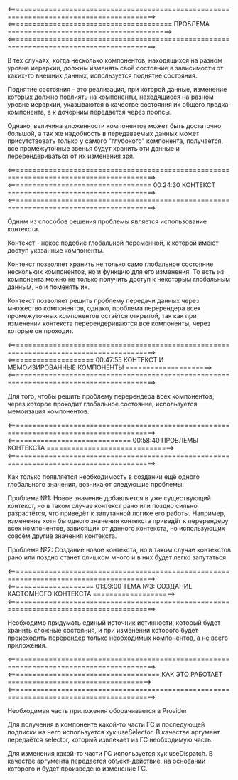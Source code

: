 <==========================================================================================>
<======================================== ПРОБЛЕМА ========================================>
<==========================================================================================>

В тех случаях, когда несколько компонентов, находящихся на разном уровне иерархии, должны
изменять своё состояние в зависимости от каких-то внешних данных, используется поднятие
состояния.

Поднятие состояния - это реализация, при которой данные, изменение которых должно повлиять
на компоненты, находящиеся на разном уровне иерархии, указываются в качестве состояния их
общего предка-компонента, а к дочерним передаётся через пропсы.

Однако, величина вложенности компонентов может быть достаточно большой, а так же надобность
в передаваемых данных может присутствовать только у самого "глубокого" компонента, получается,
все промежуточные звенья будут хранить эти данные и перерендериваться от их изменения зря.

<==========================================================================================>
<=================================== 00:24:30 КОНТЕКСТ ====================================>
<==========================================================================================>

Одним из способов решения проблемы является использование контекста.

Контекст - некое подобие глобальной переменной, к которой имеют доступ указанные компоненты.

Контекст позволяет хранить не только само глобальное состояние нескольких компонентов, но
и функцию для его изменения. То есть из компонента можно не только получить доступ к
некоторым глобальным данным, но и поменять их.

Контекст позволяет решить проблему передачи данных через множество компонентов, однако,
проблема перерендера всех промежуточных компонентов остаётся открытой, так как при
изменении контекста перерендериваются все компоненты, через которые он проходит.

<==========================================================================================>
<===================== 00:47:55 КОНТЕКСТ И МЕМОИЗИРОВАННЫЕ КОМПОНЕНТЫ =====================>
<==========================================================================================>

Для того, чтобы решить проблему перерендера всех компонентов, через которое проходит
глобальное состояние, используется мемоизация компонентов.

<==========================================================================================>
<============================== 00:58:40 ПРОБЛЕМЫ КОНТЕКСТА ===============================>
<==========================================================================================>

Как только появляется необходимость в создании ещё одного глобального значения, возникают
следующие проблемы:

Проблема №1: Новое значение добавляется в уже существующий контекст, но в таком случае
             контекст рано или поздно сильно разрастётся, что приведёт к запутанной логике
             его работы. Например, изменение хотя бы одного значения контекста приведёт 
             к перерендеру всех компонентов, зависящих от данного контекста, но
             использующих совсем другие значения контекста. 

Проблема №2: Создание новое контекста, но в таком случае контекстов рано или поздно станет
             слишком много и в них будет легко запутаться.

<==========================================================================================>
<===================== 01:09:00 ТЕМА №3: СОЗДАНИЕ КАСТОМНОГО КОНТЕКСТА ====================>
<==========================================================================================>

Необходимо придумать единый источник истинности, который будет хранить сложные состояния, и
при изменении которого будет происходить перерендер только необходимых компонентов, а не
всего приложения.

<==========================================================================================>
<===================================== КАК ЭТО РАБОТАЕТ ===================================>
<==========================================================================================>

Необходимая часть приложения оборачивается в Provider

Для получения в компоненте какой-то части ГС и последующей подписки на него используется
хук useSelector. В качестве аргумент передаётся selector, который извлекает из ГС
необходимую часть.

Для изменения какой-то части ГС используется хук useDispatch. В качестве аргумента
передаётся объект-действие, на основании которого и будет произведено изменение ГС.